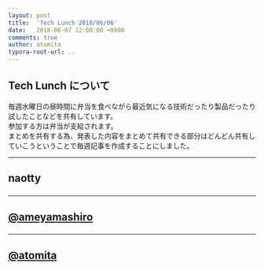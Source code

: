 ```yaml
---
layout: post
title:  'Tech Lunch 2018/06/06'
date:   2018-06-07 12:00:00 +0900
comments: true
author: atomita
typora-root-url: ..
---
```


## Tech Lunch について

毎週水曜日の昼時間に弁当を食べながら最近気になる技術だったり製品だったり試したことなどを共有しています。  
参加する方は弁当が支給されます。  
まとめを共有する為、発表した内容をまとめて共有できる部分はどんどん共有していこうということで毎週記事を作成することにしました。  

----

## naotty

### 



----

## [@ameyamashiro](https://github.com/ameyamashiro)

### 



----

## [@atomita](https://github.com/atomita)

### 
